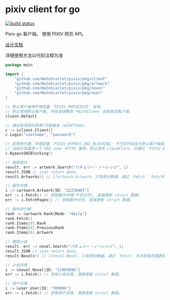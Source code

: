 # pixiv client for go

[![build status](https://github.com/NateScarlet/pixiv/workflows/Go/badge.svg)](https://github.com/NateScarlet/pixiv/actions)

Pixiv go 客户端， 使用 PIXIV 网页 API。

[设计文档](https://natescarlet.github.io/pixiv/)

详细使用方法以代码注释为准

```go
package main

import (
    "github.com/NateScarlet/pixiv/pkg/client"
    "github.com/NateScarlet/pixiv/pkg/artwork"
    "github.com/NateScarlet/pixiv/pkg/novel"
    "github.com/NateScarlet/pixiv/pkg/user"
)

// 默认客户端用环境变量 `PIXIV_PHPSESSID` 登录。
// 默认使用默认客户端, 所有查询都有 *WithClient 版本指定客户端。
client.Default

// 通过账号密码登录(可能触发 reCAPTCHA)。
c := &client.Client{}
c.Login("username", "password")

// 启用免代理，环境变量 `PIXIV_BYPASS_SNI_BLOCKING` 不为空时自动为默认客户端启用免代理。
// 当前实现需求一个 DNS over HTTPS 服务，默认使用 cloudflare，可通过 `PIXIV_DNS_QUERY_URL` 环境变量设置。
c.BypassSNIBlocking()

// 搜索画作
result, err := artwork.Search("パチュリー・ノーレッジ", 1)
result.JSON // json return data.
result.Artworks() // []artwork.Artwork，只有部分数据，通过 `Fetch` `FetchPages` 方法获取完整数据。

// 画作详情
i := &artwork.Artwork{ID: "22238487"}
err := i.Fetch() // 获取画作详情(不含分页), 直接更新 struct 数据。
err := i.FetchPages() // 获取画作分页, 直接更新 struct 数据。

// 画作排行榜
rank := &artwork.Rank{Mode: "daily"}
rank.Fetch()
rank.Items[0].Rank
rank.Items[0].PreviousRank
rank.Items[0].Artwork

// 搜索小说
result, err := novel.Search("パチュリー・ノーレッジ", 1)
result.JSON // json return data.
result.Novels() // []novel.Novel，只有部分数据，通过 `Fetch` 方法获取完整数据。

// 小说详情
i := &novel.Novel{ID: "11983096"}
err := i.Fetch() // 获取小说详情, 直接更新 struct 数据。

// 用户详情
i := &user.User{ID: "789096"}
err := i.Fetch() // 获取用户详情, 直接更新 struct 数据。
```

